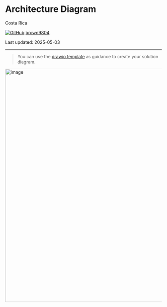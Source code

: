 # Architecture Diagram

Costa Rica

[![GitHub](https://img.shields.io/badge/--181717?logo=github&logoColor=ffffff)](https://github.com/)
[brown9804](https://github.com/brown9804)

Last updated: 2025-05-03

------------------------------------------

> You can use the [drawio template](./FabricMedallionArch.drawio) as guidance to create your solution diagram.

<img width="750" alt="image" src="https://github.com/user-attachments/assets/0630fb8c-29a5-499c-bfa9-f252af7debbc">
